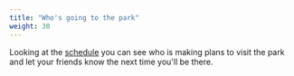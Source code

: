 ```yaml
---
title: "Who's going to the park"
weight: 30
---
```

Looking at the [schedule](/schedule/) you can see who is making plans to visit the park and let your friends know the next time you'll be there.